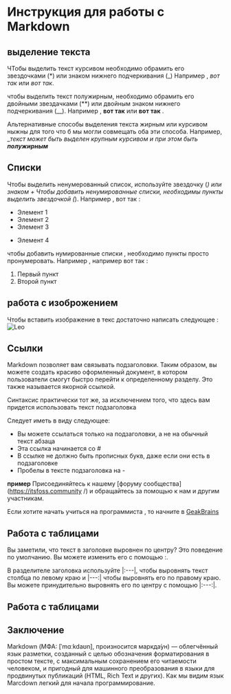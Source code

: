 # Инструкция для работы с Markdown

## выделение текста 

ЧТобы выделить текст курсивом необходимо обрамить его звездочками (*)  или знаком нижнего подчеркивания (_) Например , *вот так* или _вот так_.

чтобы выделить текст полужирным, необходимо обрамить его двойными звездачками (**) или двойным знаком нижнего подчеркивания (__). Например , **вот так** или  __вот так__ .

Альтернативные способы выделения текста жирным или курсивом ныжны для того что б мы могли совмещать оба эти способа. Например, __текст может быть выделен крупным курсивом и при этом быть **полужирным**_



## Списки 

Чтобы выделить ненумерованный список, используйте звездочку (*) или знаком +
Чтобы добавить ненумированные списки, необходимы пункты выделить звездочкой (*).
Например , вот так :
* Элемент 1
* Элемент 2
* Элемент 3
+ Элемент 4

чтобы добавить нумированные списки , необходимо пункты просто пронумеровать.
Например , например вот так :
1. Первый пункт
2. Второй пункт 

## работа с изоброжением 
Чтобы вставить изображение в текс достаточно написать следующее :
![Leo](leo.jpg.jpeg)

## Ссылки 

Markdown позволяет вам связывать подзаголовки. Таким образом, вы можете создать красиво оформленный документ, в котором пользователи смогут быстро перейти к определенному разделу. Это также называется якорной ссылкой.

Синтаксис практически тот же, за исключением того, что здесь вам придется использовать текст подзаголовка

Следует иметь в виду следующее:

* Вы можете ссылаться только на подзаголовки, а не на обычный текст абзаца 
* Эта ссылка начинается со #
* В ссылке не должно быть прописных букв, даже если они есть в подзаголовке 
* Пробелы в тексте подзаголовка на -

**пример**
Присоединяйтесь к нашему [форуму сообщества] (https://itsfoss.community /) и обращайтесь за помощью к нам и другим участникам.

Если хотите начать учиться на программиста , то начните в [GeakBrains](https://gb.ru/)

## Работа с таблицами 
Вы заметили, что текст в заголовке выровнен по центру? Это поведение по умолчанию. Вы можете изменить его с помощью :.

В разделителе заголовка используйте |:---|, чтобы выровнять текст столбца по левому краю и |---:| чтобы выровнять его по правому краю. Вы можете принудительно выровнять его по центру с помощью |:---:|.



## Работа с таблицами 

## Заключение 

Markdown (МФА: [ˈmɑːkdaʊn], произносится маркда́ун) — облегчённый язык разметки, созданный с целью обозначения форматирования в простом тексте, с максимальным сохранением его читаемости человеком, и пригодный для машинного преобразования в языки для продвинутых публикаций (HTML, Rich Text и других).
Как мы видим язык Marcdown легкий для начала программирование.
